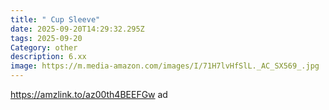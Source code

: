 ```yaml
---
title: " Cup Sleeve"
date: 2025-09-20T14:29:32.295Z
tags: 2025-09-20
Category: other
description: 6.xx
image: https://m.media-amazon.com/images/I/71H7lvHfSlL._AC_SX569_.jpg
---
```

https://amzlink.to/az00th4BEEFGw  ad